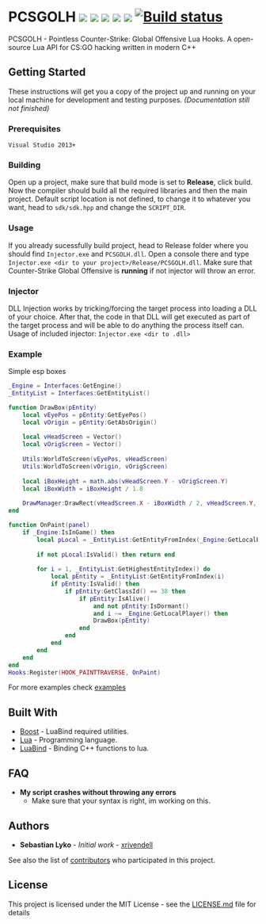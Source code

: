 # PCSGOLH ![](https://img.shields.io/badge/language-C%2B%2B-%23f34b7d.svg) ![](https://img.shields.io/badge/game-CS%3AGO-yellow.svg) ![](https://img.shields.io/badge/platform-Windows-0078d7.svg) ![](https://img.shields.io/badge/arch-x86-red.svg) ![](https://img.shields.io/badge/license-MIT-blue.svg) [![Build status](https://ci.appveyor.com/api/projects/status/muby87gajywws5yj?svg=true)](https://ci.appveyor.com/project/xrivendell/pcsgolh)


PCSGOLH - Pointless Counter-Strike: Global Offensive Lua Hooks. A open-source Lua API for CS:GO hacking written in modern C++

## Getting Started

These instructions will get you a copy of the project up and running on your local machine for development and testing purposes.
*(Documentation still not finished)*

### Prerequisites

```
Visual Studio 2013+
```
### Building

Open up a project, make sure that build mode is set to **Release**, click build. Now the compiler should build all the required libraries and then the main project.
Default script location is not defined, to change it to whatever you want, head to `sdk/sdk.hpp` and change the `SCRIPT_DIR`.

### Usage

If you already sucessfully build project, head to Release folder where you should find `Injector.exe` and `PCSGOLH.dll`. Open a console there and type `Injector.exe <dir to your project>/Release/PCSGOLH.dll`. Make sure that Counter-Strike Global Offensive is **running** if not injector will throw an error.

### Injector

DLL Injection works by tricking/forcing the target process into loading a DLL of your choice. After that, the code in that DLL will get executed as part of the target process and will be able to do anything the process itself can.
Usage of included injector: `Injector.exe <dir to .dll>`

### Example

Simple esp boxes
```lua
_Engine = Interfaces:GetEngine()
_EntityList = Interfaces:GetEntityList()

function DrawBox(pEntity)
	local vEyePos = pEntity:GetEyePos()
	local vOrigin = pEntity:GetAbsOrigin()
	
	local vHeadScreen = Vector()
	local vOrigScreen = Vector()
	
	Utils:WorldToScreen(vEyePos, vHeadScreen)
	Utils:WorldToScreen(vOrigin, vOrigScreen)
	
	local iBoxHeight = math.abs(vHeadScreen.Y - vOrigScreen.Y)
	local iBoxWidth = iBoxHeight / 1.8
	
	DrawManager:DrawRect(vHeadScreen.X - iBoxWidth / 2, vHeadScreen.Y, iBoxWidth, iBoxHeight, 255, 0, 255, 255)
end

function OnPaint(panel)
	if _Engine:IsInGame() then
		local pLocal = _EntityList:GetEntityFromIndex(_Engine:GetLocalPlayer())
		
		if not pLocal:IsValid() then return end
		
		for i = 1, _EntityList:GetHighestEntityIndex() do
			local pEntity = _EntityList:GetEntityFromIndex(i)
			if pEntity:IsValid() then
				if pEntity:GetClassId() == 38 then
					if pEntity:IsAlive()
						and not pEntity:IsDormant()
						and i ~= _Engine:GetLocalPlayer() then
						DrawBox(pEntity)
					end
				end
			end
		end
	end
end
Hooks:Register(HOOK_PAINTTRAVERSE, OnPaint)
```
For more examples check [examples](https://github.com/xrivendell/PCSGOLH/tree/master/examples)

## Built With

* [Boost](https://github.com/boostorg/boost) - LuaBind required utilities.
* [Lua](https://github.com/lua/lua) - Programming language.
* [LuaBind](https://github.com/luabind/luabind) - Binding C++ functions to lua.

## FAQ

- **My script crashes without throwing any errors**
	- Make sure that your syntax is right, im working on this.

## Authors

* **Sebastian Lyko** - *Initial work* - [xrivendell](https://github.com/xrivendell)

See also the list of [contributors](https://github.com/xrivendell/PCSGOLH/contributors) who participated in this project.

## License

This project is licensed under the MIT License - see the [LICENSE.md](LICENSE.md) file for details
